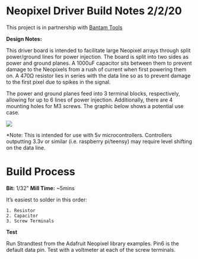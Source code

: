 # Neopixel Driver Build Notes 2/2/20

This project is in partnership with [Bantam Tools](https://www.bantamtools.com)

**Design Notes:**

This driver board is intended to facilitate large Neopixel arrays through split power/ground lines for power injection.  The board is split into two sides as power and ground planes.  A 1000uF capacitor sits between them to prevent damage to the Neopixels from a rush of current when first powering them on.  A 470Ω resistor lies in series with the data line so as to prevent damage to the first pixel due to spikes in the signal.

The power and ground planes feed into 3 terminal blocks, respectively, allowing for up to 6 lines of power injection.  Additionally, there are 4 mounting holes for M3 screws. The graphic below shows a potential use case.

![](https://i.imgur.com/d9mHfxz.png)

*Note: This is intended for use with 5v microcontrollers.  Controllers outputting 3.3v or similar (i.e. raspberry pi/teensy) may require level shifting on the data line.

# Build Process
**Bit:** 1/32”
**Mill Time:** ~5mins

It’s easiest to solder in this order:
```
1. Resistor
2. Capacitor
3. Screw Terminals
```

**Test**

Run Strandtest from the Adafruit Neopixel library examples.  Pin6 is the default data pin.  Test with a voltmeter at each of the screw terminals.  
